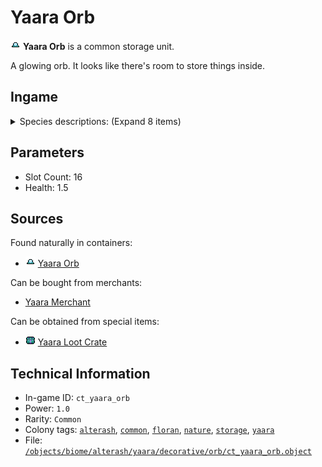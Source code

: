 # Yaara Orb

<img src="https://raw.githubusercontent.com/Ceterai/Enternia/main/objects/biome/alterash/yaara/decorative/orb/icon.png" alt="Yaara Orb icon" loading="lazy" height=16px width="auto" /> **Yaara Orb** is a common storage unit.

A glowing orb. It looks like there's room to store things inside.

## Ingame

<details markdown="1"><summary>Species descriptions: (Expand 8 items)</summary>

- Alta: Yaara orbs are hollow on the inside, and if found in the wild you might just find something inside.
- Apex: This round plant emits a blueish glow. I think I can see something inside.
- Avian: A glowing plant, the orb is hollow inside.
- Floran: Orb lightss make good containersss. Floran put trophiesss in to hide from electrogirlss.
- Glitch: Astonished. This orb is an impressive natural light source.
- Human: There's room to store quite a few things inside this little orb.
- Hylotl: The light this orb casts is hauntingly beautiful.
- Novakid: It don't look like much, but you never know what's hidin' inside.

</details>

## Parameters

- Slot Count: 16  
- Health: 1.5

## Sources

Found naturally in containers:

- <img src="https://raw.githubusercontent.com/Ceterai/Enternia/main/objects/biome/alterash/yaara/decorative/orb/icon.png" alt="Yaara Orb icon" loading="lazy" height=16px width="auto" /> [Yaara Orb](https://ceterai.github.io/MyEnternia/Wiki/YaaraOrb)

Can be bought from merchants:

- [Yaara Merchant](https://ceterai.github.io/MyEnternia/Wiki/YaaraMerchant)

Can be obtained from special items:

- <img src="https://raw.githubusercontent.com/Ceterai/Enternia/main/items/active/alta/loot/biome/ct_yaara_loot.png" alt="Yaara Loot Crate icon" loading="lazy" height=16px width="auto" /> [Yaara Loot Crate](https://ceterai.github.io/MyEnternia/Wiki/YaaraLootCrate)

## Technical Information

- In-game ID: `ct_yaara_orb`
- Power: `1.0`
- Rarity: `Common`
- Colony tags: [`alterash`](https://ceterai.github.io/MyEnternia/Wiki/Tags/Alterash), [`common`](https://ceterai.github.io/MyEnternia/Wiki/Tags/Common), [`floran`](https://ceterai.github.io/MyEnternia/Wiki/Tags/Floran), [`nature`](https://ceterai.github.io/MyEnternia/Wiki/Tags/Nature), [`storage`](https://ceterai.github.io/MyEnternia/Wiki/Tags/Storage), [`yaara`](https://ceterai.github.io/MyEnternia/Wiki/Tags/Yaara)
- File: [`/objects/biome/alterash/yaara/decorative/orb/ct_yaara_orb.object`](https://github.com/Ceterai/Enternia/blob/main/objects/biome/alterash/yaara/decorative/orb/ct_yaara_orb.object)
